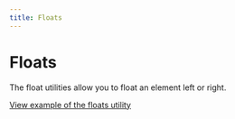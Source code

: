 ```yaml
---
title: Floats
---
```


# Floats

The float utilities allow you to float an element left or right.

<a href="https://ubuntudesign.github.io/vanilla-framework/examples/utilities/floats/"
    class="js-example">
    View example of the floats utility
</a>